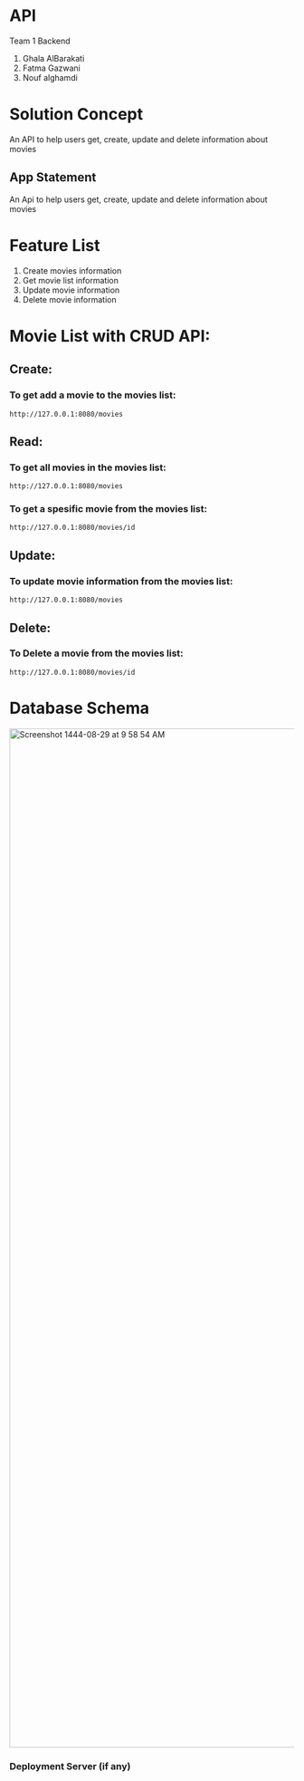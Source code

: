 # API
Team 1 Backend
1. Ghala AlBarakati
2. Fatma Gazwani
3. Nouf alghamdi

# Solution Concept

An API to help users get, create, update and delete information about movies

## App Statement

An Api to help users get, create, update and delete information about movies

# Feature List

1. Create movies information
2. Get movie list information
2. Update movie information
4. Delete movie information


# Movie List with CRUD API:

## Create:
### To get add a movie to the movies list:
    http://127.0.0.1:8080/movies


## Read:

### To get all movies in the movies list:
    http://127.0.0.1:8080/movies
 
 
### To get a spesific movie from the movies list:
    http://127.0.0.1:8080/movies/id
  
  
## Update:

### To update movie information from the movies list:
    http://127.0.0.1:8080/movies
   
  
## Delete:
    
 ###  To Delete a movie from the movies list:
    http://127.0.0.1:8080/movies/id

  


# Database Schema
<img width="1800" alt="Screenshot 1444-08-29 at 9 58 54 AM" src="https://user-images.githubusercontent.com/115143290/226539119-a01d8536-5100-44b4-919a-c3e6e5062b71.png">



### Deployment Server (if any)
